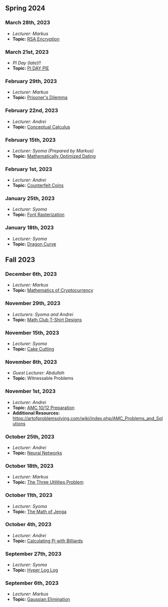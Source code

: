 ## Spring 2024

### March 28th, 2023
  - *Lecturer: Markus*
  - **Topic:** [RSA Encryption](/Markus/RSA%20Encryption/rsa.pdf)


### March 21st, 2023
  - *PI Day (late)!!*
  - **Topic:** [PI DAY PIE](PiDay.png)

### February 29th, 2023
  - *Lecturer: Markus*
  - **Topic:** [Prisoner's Dilemma](/Markus/PrisonersDilemma.pdf)

### February 22nd, 2023
  - *Lecturer: Andrei*
  - **Topic:** [Conceptual Calculus](/Andrei/ConceptualCalculus.pdf)

### February 15th, 2023
  - *Lecturer: Syoma (Prepared by Markus)* 
  - **Topic:** [Mathematically Optimized Dating](/Syoma/worstlecturetoexist.pdf)

### February 1st, 2023
  - *Lecturer: Andrei*
  - **Topic:** [Counterfeit Coins](/Andrei/CounterfeitCoins.pdf)

### January 25th, 2023
  - *Lecturer: Syoma*
  - **Topic:** [Font Rasterization](/Syoma/font_rasterization.pdf)

### January 18th, 2023
  - *Lecturer: Syoma*
  - **Topic:** [Dragon Curve](/Syoma/Dragon%20Curve.pdf)

## Fall 2023

### December 6th, 2023
  - *Lecturer: Markus*
  - **Topic:** [Mathematics of Cryptocurrency](/Markus/MathematicsOfCryptocurrency.pdf)

### November 29th, 2023
  - *Lecturers: Syoma and Andrei*
  - **Topic:** [Math Club T-Shirt Designs](/Syoma/Math%20club%20designs.pdf)
  
### November 15th, 2023
  - *Lecturer: Syoma*
  - **Topic:** [Cake Cutting](/Syoma/Fair%20cake%20cutting.pdf)

### November 8th, 2023
  - *Guest Lecturer: Abdullah*
  - **Topic:** Witnessable Problems

### November 1st, 2023
  - *Lecturer: Andrei*
  - **Topic:** [AMC 10/12 Preparation](/Andrei/AMC%2010_12%20Prep.pdf)
  - **Additional Resources:** https://artofproblemsolving.com/wiki/index.php/AMC_Problems_and_Solutions

### October 25th, 2023
  - *Lecturer: Andrei*
  - **Topic:** [Neural Networks](/Andrei/Neural%20Networks.pdf)

### October 18th, 2023
  - *Lecturer: Markus*
  - **Topic:** [The Three Utilities Problem](/Markus/TheThreeUtilitiesProblem.pdf)

### October 11th, 2023
  - *Lecturer: Syoma*
  - **Topic:** [The Math of Jenga](/Syoma/The%20Math%20of%20Jenga.pdf)

### October 4th, 2023
  - *Lecturer: Andrei*
  - **Topic:** [Calculating Pi with Billiards](/Andrei/Pi%20from%20Billiard%20Balls)

### September 27th, 2023
  - *Lecturer: Syoma*
  - **Topic:** [Hyper Log Log](/Syoma/Hyper%20Log%20Log)

### September 6th, 2023
  - *Lecturer: Markus*
  - **Topic:** [Gaussian Elimination](/Markus/Gaussian%20Elimination/GaussianElimination.pdf)
